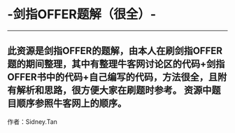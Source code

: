 # -剑指OFFER题解（很全）-
---
此资源是剑指OFFER的题解，由本人在刷剑指OFFER题的期间整理，其中有整理牛客网讨论区的代码+剑指OFFER书中的代码+自己编写的代码，方法很全，且附有解析和思路，很方便大家在刷题时参考。 资源中题目顺序参照牛客网上的顺序。 
---
作者：Sidney.Tan

